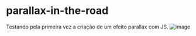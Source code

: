# parallax-in-the-road
Testando pela primeira vez a criação de um efeito parallax com JS.
![image](https://user-images.githubusercontent.com/77711349/177873088-f995fe8a-8bfd-4c8e-b5cc-2092d2b30dfb.png)
